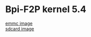 # Bpi-F2P kernel 5.4
[emmc image](https://github.com/sunplus-plus1/kernel54_bpi_f2p_img/blob/master/emmc/ISPBOOOT.BIN)  
[sdcard image](https://github.com/sunplus-plus1/kernel54_bpi_f2p_img/blob/master/sdcard/boot2linux_SDcard/ISP_SD_BOOOT.img) 
